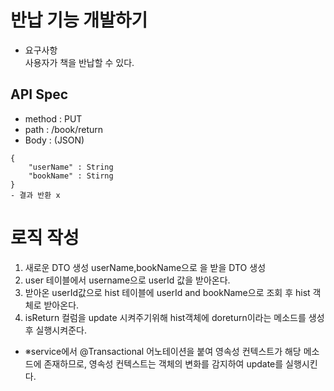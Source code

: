 # 반납 기능 개발하기
- 요구사항  
사용자가 책을 반납할 수 있다.

## API Spec
- method : PUT
- path : /book/return
- Body : (JSON)
```
{
    "userName" : String
    "bookName" : Stirng
}
- 결과 반환 x
```

# 로직 작성
1. 새로운 DTO 생성
userName,bookName으로 을 받을 DTO 생성  
2. user 테이블에서 username으로 userId 값을 받아온다.  
3. 받아온 userId값으로 hist 테이블에 userId and bookName으로 조회 후 hist 객체로 받아온다.
4. isReturn 컬럼을 update 시켜주기위해 hist객체에 doreturn이라는 메소드를 생성 후 실행시켜준다.

- ※service에서 @Transactional 어노테이션을 붙여 영속성 컨텍스트가 해당 메소드에 존재하므로, 영속성 컨텍스트는 객체의 변화를 감지하여 update를 실행시킨다.